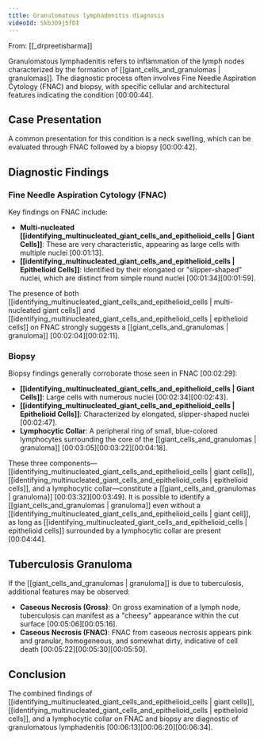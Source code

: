 ```yaml
---
title: Granulomatous lymphadenitis diagnosis
videoId: SkbJO9j5fDI
---
```


From: [[_drpreetisharma]] <br/> 

Granulomatous lymphadenitis refers to inflammation of the lymph nodes characterized by the formation of [[giant_cells_and_granulomas | granulomas]]. The diagnostic process often involves Fine Needle Aspiration Cytology (FNAC) and biopsy, with specific cellular and architectural features indicating the condition <a class="yt-timestamp" data-t="00:00:44">[00:00:44]</a>.

## Case Presentation
A common presentation for this condition is a neck swelling, which can be evaluated through FNAC followed by a biopsy <a class="yt-timestamp" data-t="00:00:42">[00:00:42]</a>.

## Diagnostic Findings
### Fine Needle Aspiration Cytology (FNAC)
Key findings on FNAC include:
*   **Multi-nucleated [[identifying_multinucleated_giant_cells_and_epithelioid_cells | Giant Cells]]**: These are very characteristic, appearing as large cells with multiple nuclei <a class="yt-timestamp" data-t="00:01:13">[00:01:13]</a>.
*   **[[identifying_multinucleated_giant_cells_and_epithelioid_cells | Epithelioid Cells]]**: Identified by their elongated or "slipper-shaped" nuclei, which are distinct from simple round nuclei <a class="yt-timestamp" data-t="00:01:34">[00:01:34]</a><a class="yt-timestamp" data-t="00:01:59">[00:01:59]</a>.

The presence of both [[identifying_multinucleated_giant_cells_and_epithelioid_cells | multi-nucleated giant cells]] and [[identifying_multinucleated_giant_cells_and_epithelioid_cells | epithelioid cells]] on FNAC strongly suggests a [[giant_cells_and_granulomas | granuloma]] <a class="yt-timestamp" data-t="00:02:04">[00:02:04]</a><a class="yt-timestamp" data-t="00:02:11">[00:02:11]</a>.

### Biopsy
Biopsy findings generally corroborate those seen in FNAC <a class="yt-timestamp" data-t="00:02:29">[00:02:29]</a>:
*   **[[identifying_multinucleated_giant_cells_and_epithelioid_cells | Giant Cells]]**: Large cells with numerous nuclei <a class="yt-timestamp" data-t="00:02:34">[00:02:34]</a><a class="yt-timestamp" data-t="00:02:43">[00:02:43]</a>.
*   **[[identifying_multinucleated_giant_cells_and_epithelioid_cells | Epithelioid Cells]]**: Characterized by elongated, slipper-shaped nuclei <a class="yt-timestamp" data-t="00:02:47">[00:02:47]</a>.
*   **Lymphocytic Collar**: A peripheral ring of small, blue-colored lymphocytes surrounding the core of the [[giant_cells_and_granulomas | granuloma]] <a class="yt-timestamp" data-t="00:03:05">[00:03:05]</a><a class="yt-timestamp" data-t="00:03:22">[00:03:22]</a><a class="yt-timestamp" data-t="00:04:18">[00:04:18]</a>.

These three components—[[identifying_multinucleated_giant_cells_and_epithelioid_cells | giant cells]], [[identifying_multinucleated_giant_cells_and_epithelioid_cells | epithelioid cells]], and a lymphocytic collar—constitute a [[giant_cells_and_granulomas | granuloma]] <a class="yt-timestamp" data-t="00:03:32">[00:03:32]</a><a class="yt-timestamp" data-t="00:03:49">[00:03:49]</a>. It is possible to identify a [[giant_cells_and_granulomas | granuloma]] even without a [[identifying_multinucleated_giant_cells_and_epithelioid_cells | giant cell]], as long as [[identifying_multinucleated_giant_cells_and_epithelioid_cells | epithelioid cells]] surrounded by a lymphocytic collar are present <a class="yt-timestamp" data-t="00:04:44">[00:04:44]</a>.

## Tuberculosis Granuloma
If the [[giant_cells_and_granulomas | granuloma]] is due to tuberculosis, additional features may be observed:
*   **Caseous Necrosis (Gross)**: On gross examination of a lymph node, tuberculosis can manifest as a "cheesy" appearance within the cut surface <a class="yt-timestamp" data-t="00:05:06">[00:05:06]</a><a class="yt-timestamp" data-t="00:05:16">[00:05:16]</a>.
*   **Caseous Necrosis (FNAC)**: FNAC from caseous necrosis appears pink and granular, homogeneous, and somewhat dirty, indicative of cell death <a class="yt-timestamp" data-t="00:05:22">[00:05:22]</a><a class="yt-timestamp" data-t="00:05:30">[00:05:30]</a><a class="yt-timestamp" data-t="00:05:50">[00:05:50]</a>.

## Conclusion
The combined findings of [[identifying_multinucleated_giant_cells_and_epithelioid_cells | giant cells]], [[identifying_multinucleated_giant_cells_and_epithelioid_cells | epithelioid cells]], and a lymphocytic collar on FNAC and biopsy are diagnostic of granulomatous lymphadenitis <a class="yt-timestamp" data-t="00:06:13">[00:06:13]</a><a class="yt-timestamp" data-t="00:06:20">[00:06:20]</a><a class="yt-timestamp" data-t="00:06:34">[00:06:34]</a>.
